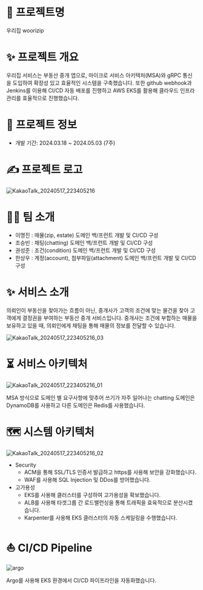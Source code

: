 # 📍 프로젝트명

우리집 woorizip


# ✨ 프로젝트 개요

우리집 서비스는 부동산 중개 앱으로, 마이크로 서비스 아키텍처(MSA)와 gRPC 통신을 도입하여 확장성 있고 효율적인 시스템을 구축했습니다. 또한 github webhook과 Jenkins를 이용해 CI/CD 자동 배포를 진행하고 AWS EKS를 활용해 클라우드 인프라 관리를 효율적으로 진행했습니다. 


# 💫 프로젝트 정보

- 개발 기간: 2024.03.18 ~ 2024.05.03 (7주)
  

# ✍️ 프로젝트 로고

![KakaoTalk_20240517_223405216](https://github.com/MJLee39/woorizip-zip/assets/115640392/b12d3a36-beba-4673-983c-c8e65f0cf7b2)


# 👩‍💻 팀 소개

- 이명진 : 매물(zip, estate) 도메인 백/프런트 개발 및 CI/CD 구성
- 조승빈 : 채팅(chatting) 도메인 백/프런트 개발 및 CI/CD 구성
- 권성준 : 조건(condition) 도메인 백/프런트 개발 및 CI/CD 구성
- 한상우 : 계정(account), 첨부파일(attachment) 도메인 백/프런트 개발 및 CI/CD 구성
  

# ✨ 서비스 소개
의뢰인이 부동산을 찾아가는 흐름이 아닌, 중개사가 고객의 조건에 맞는 물건을 찾아 고객에게 결정권을 부여하는 부동산 중개 서비스입니다. 중개사는 조건에 부합하는 매물을 보유하고 있을 때, 의뢰인에게 채팅을 통해 매물의 정보를 전달할 수 있습니다.

![KakaoTalk_20240517_223405216_03](https://github.com/MJLee39/woorizip-zip/assets/115640392/fa977bb4-98d9-4a47-add4-97b07b445a78)


# ⏳ 서비스 아키텍처

![KakaoTalk_20240517_223405216_01](https://github.com/MJLee39/woorizip-zip/assets/115640392/f8d75d5c-841f-4cd9-8c96-209774199025)

MSA 방식으로 도메인 별 요구사항에 맞추어 쓰기가 자주 일어나는 chatting 도메인은 DynamoDB를 사용하고 다른 도메인은 Redis를 사용했습니다.


# 🗺️ 시스템 아키텍처

![KakaoTalk_20240517_223405216_02](https://github.com/MJLee39/woorizip-zip/assets/115640392/8052e342-656e-4a8f-a93c-7d0308603f3f)

- Security
    - ACM을 통해 SSL/TLS 인증서 발급하고 https를 사용해 보안을 강화했습니다.
    - WAF를 사용해 SQL Injection 및 DDos를 방어했습니다.
- 고가용성
    - EKS를 사용해 클러스터를 구성하여 고가용성을 확보했습니다.
    - ALB를 사용해 타겟그룹 간 로드밸런싱을 통해 트래픽을 효육적으로 분산시켰습니다.
    - Karpenter를 사용해 EKS 클러스터의 자동 스케일링을 수행했습니다.
    

# ⛵ CI/CD Pipeline

![argo](https://github.com/MJLee39/woorizip-zip/assets/115640392/3621ca20-3d72-4985-8bd6-690cc1b0445c)

Argo를 사용해 EKS 환경에서 CI/CD 파이프라인을 자동화했습니다.
